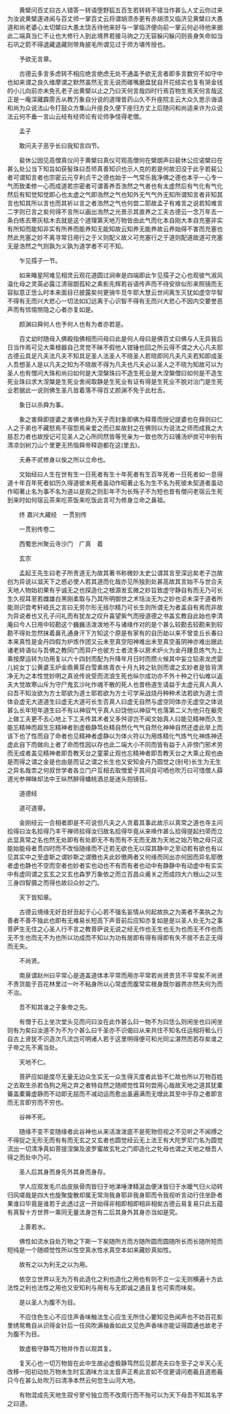 <!-- { "loadSidebar": true } -->
　　黄檗问百丈曰古人错答一转语堕野狐五百生若转转不错当作甚么人丈云你过来为汝说黄檗遂进闻与百丈师一掌百丈云将谓胡须赤更有赤胡须又临济见黄檗曰大愚道和尚老婆心太切檗曰大愚太饶舌待他来好与一掌临济便向前一掌云何必待他来据此二端真当仁不让也大修行人到此境界若接马驹之刀无容躲闪躲闪则丧身失命如当石巩之箭不得退藏退藏则带角披毛所谓见过于师方堪传授也。

　　予欲无言章。

　　古德云多言多虑转不相应绝言绝虑无处不通盖予欲无言者即多言数穷不如守中也如来谓之良久维摩谓之默然虽然无言无说而碓嘴磨盘犹自开花结实也复有哭金钱的小儿向前亦未免孔老子出黄檗以止之乃曰天何言哉四时行焉百物生焉天何言哉这正是一庵深藏霹雳舌从教万象自分说的道理昔药山久不升座院主云大众久思示诲请和尚为众说法山令打鼓众方集山升座良久便下座归方丈上后随问和尚适来许为众说法云何不垂一言山云经有经师论有论师争怪得老僧。

　　孟子

　　敢问夫子恶乎长曰我知言四节。

　　裴休公因见高僧真仪问于黄檗曰真仪可观高僧何在檗朗声曰裴休公应诺檗曰在甚么处公当下知旨如获髻珠曰吾师真善知识也示人克的若是何故汩没于此乎若裴公者可谓知言者也宗密云元亨利贞干之德也始于一气常乐我净佛之德也本乎一心专一气而致柔修一心而成道若宗密者可谓善养吾浩然之气者也有太虚然后有气化有气化然后有知觉知觉即心也太虚之气即浩然之气也知外无气气外无知所谓知言者非知其言也知其所以言也而其祈以言之者浩然之气也何尝二耶故孟子有难言之说若知难言二字则已言之矣何得不言所以画出浩然之光景示其直养之工夫古德云一念万年去一条白练去寒灰枯木去就是这个道理第天地万物皆由此气而化本自刚大本自充塞非实有所知而能知非实有所养而能养知无能知故云知养无能养故云养始得不害而充塞也然此充塞之妙不离寻常日用行之于义则配义故义可充塞行之于道则配道故道可充塞无是浩然之气则孰为义孰为道学者不可不知。

　　乍见孺子一节。

　　如来睹星阿难见相灵云观花道圆过涧审是四端即此乍见孺子之心也观彼气淑风温化母之灵英必露江清宿朗孤轮之素影先辉若谷语传声而不待安排似形来照镜而无容拟意正恁么时本来面目已披露矣何更骑牛觅牛耶大慧云世间离生灭犹如虚空华智不得有无而兴大悲心一切法如幻远离于心识智不得有无而兴大悲心不因内交要誉恶声而有怵惕恻隐之心者亦复如是。

　　颜渊曰舜何人也予何人也有为者亦若是。

　　百丈幼时随母入佛殿指佛相而问母曰此是何人母曰是佛百丈曰佛与人无异我后日当作焉可见大乘根器自己灵觉不昧不假他人钳锤也回之所云得不谓之大心凡夫耶古德云具足凡夫法凡夫不知具足圣人法圣人不晓圣人若晓即同凡夫凡夫若知即成圣人吾想圣人是以凡夫之知为不晓故不得为凡夫也凡夫必以圣人之不晓为知故可以为圣人也有僧问大珠和尚曰如何是大涅槃珠曰不造生死业是大涅槃僧曰如何是不造生死业珠曰求大涅槃是生死业舍闹取静是生死业有证有得是生死业不脱对治门是生死业若据此一说则佛生圣凡皆着落不得百丈颜渊不免于此杜舌。

　　象日以杀舜为事。

　　象之害舜即提婆之害佛也舜为天子而封象即佛为释尊而授记提婆也在舜则曰仁人之于弟也不藏怒焉不宿怨焉亲爱之而已矣故封之在佛则以为说法之师而成我之大慈忍力者也故授记可见圣人之心所同然皆等兖亲为一致也吹万曰镬汤炉炭可中别有清凉剑树刀山个里更无热恼舜帝释迦都在这(里去)。

　　夭寿不贰修身以俟之所以立命也。

　　文始经曰人生在世有生一日死者有生十年死者有生百年死者一日死者如一息得道十年百年死者如历久得道彼未死者虽动作昭著止名为生不名为死彼未契道者虽动作昭著止名为事不名为道以是观之则彭年不为长殇子不为短也昔有僧问老宿云生死到来时如何宿云茶来吃茶饭来吃饭此言可为修身立命之鼻祖。

　　终
嘉兴大藏经　一贯别传


　　一贯别传卷二

　　西蜀忠州聚云寺沙门　广真　着

　　玄宗

　　孟起王先生曰老子所贵道无为故其著书称微妙太史公谓其言至深远矣老子岂故创为异说以滋天下之惑必使人若其道而化哉亦见所独到处甚高故其言始不与世合夫天地人物始初果有乎诚无之也探造化之根源发玄微之妙旨致虚守静自有而无乃可长生久视耳至若雌雄白黑刚柔取与乃其所明御世之术恬淡无为之妙也讵未深于道者所能测识尝考轩岐氏之言曰无劳尔形无摇尔精乃可长生则所谓无为者盖自有焉而非故为异说者也又孔子问礼而有犹龙之叹升喜望紫气而授道德之书盖玄教自此始也李清庵曰今人日用中较勘这个巍巍活泼泼地不与诸缘作对的是个甚么较勘去较勘来到较勘不得处忽然抹着鼻孔通身汗下方知这个原是有家有的自历劫以来不曾变丘长春曰本来真性是金丹四假为炉炼作团又云未至真空阳神难出未至真空虽阴神亦难出据此诸老转语似与吾佛之教同门而异户也彼方士者流多以房术炉火为金丹踵息炼气为上乘按摩运转为功用复以六十四封而配为升降年月日时而攒火候其中妄立铅汞龙虎婴儿姹女丁公黄婆玉炉金鼎黄芽白雪素练青衣十月九转之轨则而谓之玄妙者是皆背清净无为之本性觉妙明之真讹传讹受而流浪生死也纵尔成功亦不外十种之行仙难以返夫大觉故寒山斥为守尸鬼玄沙叱作魂不散的死人也昔杨道生请益于太虚元真人真人曰吾不知汝欲为方士耶欲为道士耶若欲为方士可学采战烧丹种种术法若欲为道士须体会虚无大道道生曰虚无大道可长生否真人曰虚无自然与虚空同体亦无虚空之体说甚么长年短年道生曰不有以神驭气乎真人曰饶他以神驭气也落第二义为他只在躯壳上做工夫更不去心地上下工夫传其术者又多舛谬岂不闻文始真人曰能见精神而久生能忘精神而超生忘精神者到虚极静笃处精自然化气气自然化神神自然还虚此举上而该下也了性而自了命者也见精神者虚静以为体火符以为用炼精化气炼气化神炼神还虚此自下而做向上者了命而性因以存也此二端大小不同而皆有益于人非傍门邪术劳而无成者盖见精神者即吾教天台之童蒙止观也忘精神者即吾教天台之大乘止观也由是而得之谓之金是也由是而证之谓之长生也又安知金丹乃圆觉之(别号)长生为无生之异名哉柰之何叔世学者各立门户互相去取憎爱于其间良可哂也吹万曰可惜僧人薛道光参禅昧却法中王纵然醉得蟠桃酒总是迷头抱镜狂。

　　道德经

　　道可道章。

　　金刚经云一合相者即是不可说但凡夫之人贪着其事此故示以真常之道也寺主问拾得曰汝名拾得乃丰干禅师拾得汝归故名拾得毕竟从来唤作甚么拾得提起扫帚而立此显真常之名也然无处即有有处即无不有而有不无而无故为天地之始万物之母只这能始能母者贯四时而不改恒随缘而不迁若无欲也无以探其静中之至动若有欲也有以见其实中之至虚斯之谓妙斯之谓徼也夫此妙徼两者又何缘而同出亦何因而异名耶徼者虚也静也不空而空者也妙者实也动也不有而有者也动中有静静中有动虚中有实实中有虚同谓之玄玄之又玄也森罗万象依之而立百昌众甫关之而成四大六根山之以生三身四智摄之而得也故曰众妙之门。

　　天下皆知章。

　　古德云境缘无好丑好丑起于心心若不强名妄情从何起故执之为美者不美执之为善者不善不独此也即有无难易长短高下声音前后应知亦复如是是以圣人处无为之事菩萨生无住之心圣人行不言之教菩萨说无说之经无作也无生也无为也而无不作也而无不生也而无不为也所以功成而不知以为功有居即有得有得即有失不居不去正无得而无失。

　　不尚贤。

　　南泉谓赵州曰平常心是道盖道体本平常而用亦平常若尚贤贵货不平常矣不尚贤不贵货能于百花林里过一叶不粘身所以心常虚而腹常实根身既尔器界亦然夫何为而不治。

　　吾不知其谁之子象帝之先。

　　有僧于石上坐次堂头见而问曰汝在此作甚么曰一物不为曰恁么则闲坐也曰闲坐则有为矣曰汝道不为不为个甚么曰千圣亦不识偈曰从来共住不知名任运相将秪么行自古上贤犹不识造次凡流岂可明诸人若于这里明得便可和光同尘湛然而若存矣谁之子帝之先不离当处。

　　天地不仁。

　　菩萨应如是度尽无量无边众生实无一众生得灭度者此皆不仁故也所以万物百姓之去取生杀若刍狗之用之弃之者特自然之随顺觉性耳何尝用心哉故天地之道其犹橐籥盖橐籥虚静而不动即无屈而不减动运而愈出虽遍满而无增此其至中乎存之者即言而无言即穷而不穷也。

　　谷神不死。

　　随缘不变不变随缘者此谷神也从来活泼泼底不是死物但视之不见听之不闻搏之不得捉之无形无而有有而无玄之又玄者也圆觉经云无上法王有大陀罗尼门名为圆觉流出一切清净真如菩提涅槃及波罗蜜故玄牝之门即造化之牝母也谓之天地之根吾人得之而处中乃可。

　　圣人后其身而身先外其身而身存。

　　学人应观发毛爪齿皮肤骨肉皆归于地涕唾津精涎血便沫皆归于水暖气归火动转归风嗟哉是四大也旋聚旋散却属无常洵我身耶非我身耶而令我视听言动行住坐卧者果谁曰毕竟是谁若于此透过这一开始得非相即相即相非相矣古德云易复易只此五蕴有真智十方世界一乘同无量法身岂有二后其身外其身亦当如是究。

　　上善若水。

　　佛性如流水自处万物之下斯一下矣随所方而方随所圆而圆随所长而长随所短而短纯是一个随顺觉性所以性空真水性水真空本如来藏妙真如性。

　　故有之以为利无之以为用。

　　依空立世界以无为万有此造化之利也造化之用也有则不立一尘无则横遍十方此法性之利也法性之用也又安知利与用有与无即诚之通且复也可索而味矣。

　　是以圣人为腹不为目。

　　不应住色生心不应住声香味触法生心应生无所住心要知见色闻声也不妨百花影里绣鸳鸯自从识得金针后一任风吹满袖香如此又见色声香味亦能证得圆通也故老子为腹不为目。

　　致虚极守静笃万物并作吾以观其复。

　　复天心也一切万物皆在此中生故必虚极静笃然后见郡尧夫曰冬至子之半天心无改移一阳初动处万物未生时玄酒味方淡太音声正希此言如不信更请问庖羲且道庖羲只今在甚么处吹万曰清净本然云何忽生山河大地。

　　有物混成先天地生寂兮寥兮独立而不改周行而不殆可以为天下母吾不知其名字之曰道。

